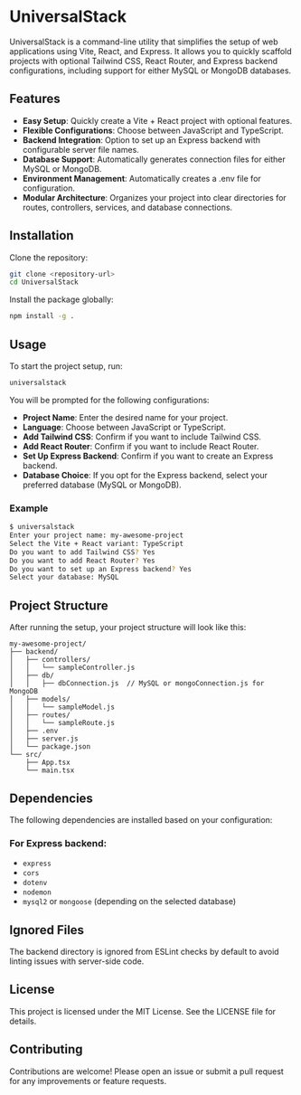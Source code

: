 # UniversalStack

UniversalStack is a command-line utility that simplifies the setup of web applications using Vite, React, and Express. It allows you to quickly scaffold projects with optional Tailwind CSS, React Router, and Express backend configurations, including support for either MySQL or MongoDB databases.

## Features

- **Easy Setup**: Quickly create a Vite + React project with optional features.
- **Flexible Configurations**: Choose between JavaScript and TypeScript.
- **Backend Integration**: Option to set up an Express backend with configurable server file names.
- **Database Support**: Automatically generates connection files for either MySQL or MongoDB.
- **Environment Management**: Automatically creates a .env file for configuration.
- **Modular Architecture**: Organizes your project into clear directories for routes, controllers, services, and database connections.

## Installation

Clone the repository:

```bash
git clone <repository-url>
cd UniversalStack
```

Install the package globally:

```bash
npm install -g .
```

## Usage

To start the project setup, run:

```bash
universalstack
```

You will be prompted for the following configurations:

- **Project Name**: Enter the desired name for your project.
- **Language**: Choose between JavaScript or TypeScript.
- **Add Tailwind CSS**: Confirm if you want to include Tailwind CSS.
- **Add React Router**: Confirm if you want to include React Router.
- **Set Up Express Backend**: Confirm if you want to create an Express backend.
- **Database Choice**: If you opt for the Express backend, select your preferred database (MySQL or MongoDB).

### Example

```bash
$ universalstack
Enter your project name: my-awesome-project
Select the Vite + React variant: TypeScript
Do you want to add Tailwind CSS? Yes
Do you want to add React Router? Yes
Do you want to set up an Express backend? Yes
Select your database: MySQL
```

## Project Structure

After running the setup, your project structure will look like this:

```plaintext
my-awesome-project/
├── backend/
│   ├── controllers/
│   │   └── sampleController.js
│   ├── db/
│   │   ├── dbConnection.js  // MySQL or mongoConnection.js for MongoDB
│   ├── models/
│   │   └── sampleModel.js
│   ├── routes/
│   │   └── sampleRoute.js
│   ├── .env
│   ├── server.js
│   └── package.json
└── src/
    ├── App.tsx
    └── main.tsx
```

## Dependencies

The following dependencies are installed based on your configuration:

### For Express backend:

- `express`
- `cors`
- `dotenv`
- `nodemon`
- `mysql2` or `mongoose` (depending on the selected database)

## Ignored Files

The backend directory is ignored from ESLint checks by default to avoid linting issues with server-side code.

## License

This project is licensed under the MIT License. See the LICENSE file for details.

## Contributing

Contributions are welcome! Please open an issue or submit a pull request for any improvements or feature requests.
